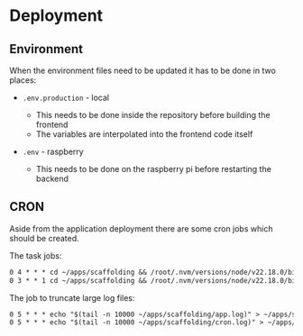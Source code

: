 # Deployment

## Environment

When the environment files need to be updated it has to be done in two places:

- `.env.production` - local
  - This needs to be done inside the repository before building the frontend
  - The variables are interpolated into the frontend code itself

- `.env` - raspberry
  - This needs to be done on the raspberry pi before restarting the backend

## CRON

Aside from the application deployment there are some cron jobs which should be created.

The task jobs:

```txt
0 4 * * * cd ~/apps/scaffolding && /root/.nvm/versions/node/v22.18.0/bin/node dist/src/tasks/backup/task.js >> cron.log 2>&1
0 3 * * 1 cd ~/apps/scaffolding && /root/.nvm/versions/node/v22.18.0/bin/node dist/src/tasks/email_notification/task.js >> cron.log 2>&1
```

The job to truncate large log files:

```txt
0 5 * * * echo "$(tail -n 10000 ~/apps/scaffolding/app.log)" > ~/apps/scaffolding/app.log
0 5 * * * echo "$(tail -n 10000 ~/apps/scaffolding/cron.log)" > ~/apps/scaffolding/cron.log
```
